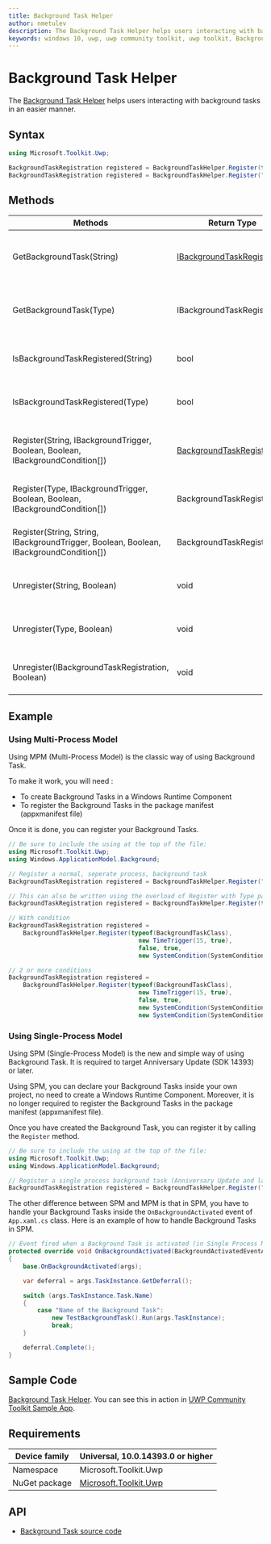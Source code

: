 ```yaml
---
title: Background Task Helper
author: nmetulev
description: The Background Task Helper helps users interacting with background tasks in an easier manner. 
keywords: windows 10, uwp, uwp community toolkit, uwp toolkit, Background Task Helper
---
```


# Background Task Helper

The [Background Task Helper](https://docs.microsoft.com/dotnet/api/microsoft.toolkit.uwp.helpers.backgroundtaskhelper) helps users interacting with background tasks in an easier manner. 

## Syntax

```csharp
using Microsoft.Toolkit.Uwp;

BackgroundTaskRegistration registered = BackgroundTaskHelper.Register(typeof(BackgroundTaskClass), new TimeTrigger(15, true));
BackgroundTaskRegistration registered = BackgroundTaskHelper.Register("TaskName", "TaskEntryPoint", new TimeTrigger(15, true));
```

## Methods

| Methods | Return Type | Description |
| -- | -- | -- |
| GetBackgroundTask(String) | [IBackgroundTaskRegistration](https://docs.microsoft.com/uwp/api/Windows.ApplicationModel.Background.IBackgroundTaskRegistration) | Get the registered background task of the given type |
| GetBackgroundTask(Type) | IBackgroundTaskRegistration | Get the registered background task of the given type |
| IsBackgroundTaskRegistered(String) | bool | Check if a background task is registered |
| IsBackgroundTaskRegistered(Type) | bool | Check if a background task is registered |
| Register(String, IBackgroundTrigger, Boolean, Boolean, IBackgroundCondition[]) | [BackgroundTaskRegistration](https://docs.microsoft.com/uwp/api/Windows.ApplicationModel.Background.BackgroundTaskRegistration) | Registers under the Single Process Model |
| Register(Type, IBackgroundTrigger, Boolean, Boolean, IBackgroundCondition[]) | BackgroundTaskRegistration | Register a background task with conditions |
| Register(String, String, IBackgroundTrigger, Boolean, Boolean, IBackgroundCondition[]) | BackgroundTaskRegistration | Register a background task with conditions |
| Unregister(String, Boolean) | void | Unregister a background task |
| Unregister(Type, Boolean) | void | Unregister a background task |
| Unregister(IBackgroundTaskRegistration, Boolean) | void | Unregister a background task |

## Example

### Using Multi-Process Model

Using MPM (Multi-Process Model) is the classic way of using Background Task.

To make it work, you will need :

* To create Background Tasks in a Windows Runtime Component
* To register the Background Tasks in the package manifest (appxmanifest file)

Once it is done, you can register your Background Tasks.

```csharp
// Be sure to include the using at the top of the file:
using Microsoft.Toolkit.Uwp;
using Windows.ApplicationModel.Background;

// Register a normal, seperate process, background task
BackgroundTaskRegistration registered = BackgroundTaskHelper.Register("TaskName", "TaskEntryPoint", new TimeTrigger(15, true));

// This can also be written using the overload of Register with Type parameter.
BackgroundTaskRegistration registered = BackgroundTaskHelper.Register(typeof(BackgroundTaskClass), new TimeTrigger(15, true));

// With condition
BackgroundTaskRegistration registered = 
    BackgroundTaskHelper.Register(typeof(BackgroundTaskClass), 
                                    new TimeTrigger(15, true), 
                                    false, true, 
                                    new SystemCondition(SystemConditionType.InternetAvailable));

// 2 or more conditions
BackgroundTaskRegistration registered = 
    BackgroundTaskHelper.Register(typeof(BackgroundTaskClass), 
                                    new TimeTrigger(15, true), 
                                    false, true, 
                                    new SystemCondition(SystemConditionType.InternetAvailable), 
                                    new SystemCondition(SystemConditionType.UserPresent));
```

### Using Single-Process Model

Using SPM (Single-Process Model) is the new and simple way of using Background Task.
It is required to target Anniversary Update (SDK 14393) or later.

Using SPM, you can declare your Background Tasks inside your own project, no need to create a Windows Runtime Component.
Moreover, it is no longer required to register the Background Tasks in the package manifest (appxmanifest file).

Once you have created the Background Task, you can register it by calling the `Register` method.

```csharp
// Be sure to include the using at the top of the file:
using Microsoft.Toolkit.Uwp;
using Windows.ApplicationModel.Background;

// Register a single process background task (Anniversary Update and later ONLY)
BackgroundTaskRegistration registered = BackgroundTaskHelper.Register("Name of the Background Task", new TimeTrigger(15, true));
```

The other difference between SPM and MPM is that in SPM, you have to handle your Background Tasks inside the `OnBackgroundActivated` event of `App.xaml.cs` class.
Here is an example of how to handle Background Tasks in SPM.

```csharp
// Event fired when a Background Task is activated (in Single Process Model)
protected override void OnBackgroundActivated(BackgroundActivatedEventArgs args)
{
    base.OnBackgroundActivated(args);

    var deferral = args.TaskInstance.GetDeferral();

    switch (args.TaskInstance.Task.Name)
    {
        case "Name of the Background Task":
            new TestBackgroundTask().Run(args.TaskInstance);
            break;
    }

    deferral.Complete();
}
```

## Sample Code

[Background Task Helper](https://github.com/Microsoft/UWPCommunityToolkit/tree/master/Microsoft.Toolkit.Uwp.SampleApp/SamplePages/BackgroundTaskHelper). You can see this in action in [UWP Community Toolkit Sample App](https://www.microsoft.com/store/apps/9NBLGGH4TLCQ).

## Requirements

| Device family | Universal, 10.0.14393.0 or higher |
| --- | --- |
| Namespace | Microsoft.Toolkit.Uwp |
| NuGet package | [Microsoft.Toolkit.Uwp](https://www.nuget.org/packages/Microsoft.Toolkit.Uwp/) |

## API

* [Background Task source code](https://github.com/Microsoft/UWPCommunityToolkit/blob/master/Microsoft.Toolkit.Uwp/Helpers/BackgroundTaskHelper.cs)

